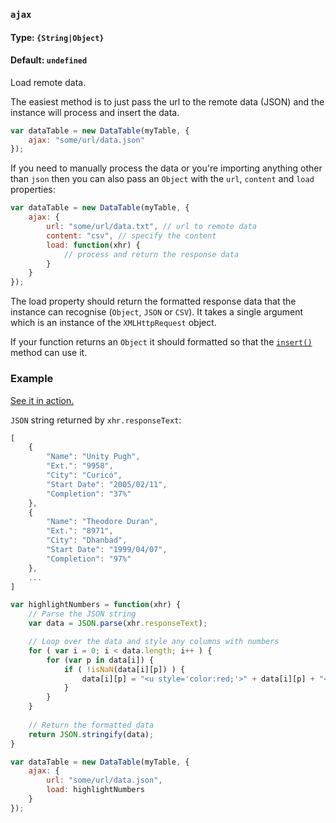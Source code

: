 ### `ajax`
#### Type: `{String|Object}`
#### Default: `undefined`

Load remote data.

The easiest method is to just pass the url to the remote data (JSON) and the instance will process and insert the data.

```javascript
var dataTable = new DataTable(myTable, {
    ajax: "some/url/data.json"
});
```

If you need to manually process the data or you're importing anything other than `json` then you can also pass an `Object` with the `url`, `content` and `load` properties:

```javascript
var dataTable = new DataTable(myTable, {
    ajax: {
        url: "some/url/data.txt", // url to remote data
        content: "csv", // specify the content
        load: function(xhr) {
            // process and return the response data
        }
    }
});
```

The load property should return the formatted response data that the instance can recognise (`Object`, `JSON` or `CSV`). It takes a single argument which is an instance of the `XMLHttpRequest` object.

If your function returns an `Object` it should formatted so that the [`insert()`](https://github.com/Mobius1/Vanilla-DataTables/wiki/API#insertdata-object) method can use it.

### Example

[See it in action.](https://codepen.io/Mobius1/pen/WEOxxq/?editors=0010)

`JSON` string returned by `xhr.responseText`:
```javascript
[
    {
        "Name": "Unity Pugh",
        "Ext.": "9958",
        "City": "Curicó",
        "Start Date": "2005/02/11",
        "Completion": "37%"
    },
    {
        "Name": "Theodore Duran",
        "Ext.": "8971",
        "City": "Dhanbad",
        "Start Date": "1999/04/07",
        "Completion": "97%"
    },
    ...
]
```

```javascript
var highlightNumbers = function(xhr) {
    // Parse the JSON string
    var data = JSON.parse(xhr.responseText);

    // Loop over the data and style any columns with numbers
    for ( var i = 0; i < data.length; i++ ) {
        for (var p in data[i]) {
            if ( !isNaN(data[i][p]) ) {
                data[i][p] = "<u style='color:red;'>" + data[i][p] + "</u>"
            }
        } 
    }		
		
    // Return the formatted data	
    return JSON.stringify(data);
}

var dataTable = new DataTable(myTable, {
    ajax: {
        url: "some/url/data.json",
        load: highlightNumbers
    }
});
```
